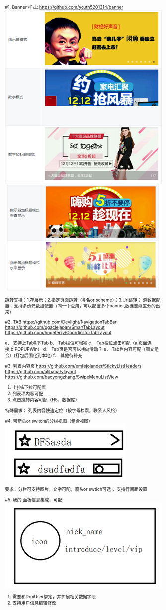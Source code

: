 #1.	Banner
样式: https://github.com/youth5201314/banner
 ![image](https://github.com/zhouzhongbo/MobileModuleDoc/blob/master/res/banner_des.png)
  ![image](https://github.com/zhouzhongbo/MobileModuleDoc/blob/master/res/banner_des2.png)

跳转支持：1.存展示；2.指定页面跳转（类名or scheme）；3.Url跳转；
源数据配置：支持多份元数据配置（同一个应用，可以配置多个banner,数据要能区分的出来）

#2.	TAB
https://github.com/Devlight/NavigationTabBar
https://github.com/ogaclejapan/SmartTabLayout
https://github.com/hugeterry/CoordinatorTabLayout

a．	支持上Tab&下Tab
b．	Tab栏位可增减
c．	Tab栏位点击可配（a.页面连接;b.POPUPWin）
d．	Tab页是否可以横向滑动？
e．	Tab栏内容可配（图文组合）(打包后固化到本地)
f．	其他待补充

#3.	列表内容页
https://github.com/emilsjolander/StickyListHeaders
https://github.com/alibaba/vlayout
https://github.com/baoyongzhang/SwipeMenuListView

1.	上拉&下拉可配置
2.	列表项内容可配
3.	点击跳转内容可配（H5、数据库）

特殊需求：
列表内容快速定位（按字母检索，联系人风格）

#4.	带箭头or switch的分栏视图（组合视图）
  ![image](https://github.com/zhouzhongbo/MobileModuleDoc/blob/master/res/mine_item.png)

要求：分栏可支持图片，文字可配，箭头or swtich可选；
支持行间距设置
 



#5.	我的  面板信息集成，可配
  ![image](https://github.com/zhouzhongbo/MobileModuleDoc/blob/master/res/user_infmo_header.png)

1.	需要和DroiUser绑定，并扩展相关数据字段
2.	支持用户信息编辑修改
 


